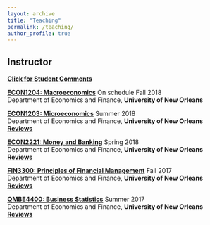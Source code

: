 ```yaml
---
layout: archive
title: "Teaching"
permalink: /teaching/
author_profile: true
---
```

## Instructor

<b>[Click for Student Comments](/files/studentcomment.pdf)</b>

<b>[ECON1204: Macroeconomics](http://www.uno.edu/registrar/catalog/1617catalog/courses-of-instruction/ECON.aspx)</b> On schedule Fall 2018<br>
Department of Economics and Finance, <b>University of New Orleans</b><br>

<b>[ECON1203: Microeconomics](http://www.uno.edu/registrar/catalog/1617catalog/courses-of-instruction/ECON.aspx)</b> Summer 2018<br>
Department of Economics and Finance, <b>University of New Orleans</b><br>
<b>[Reviews](econ1203)</b>

<b>[ECON2221: Money and Banking](http://www.uno.edu/registrar/catalog/1617catalog/courses-of-instruction/ECON.aspx)</b> Spring 2018<br>
Department of Economics and Finance, <b>University of New Orleans</b><br>
<b>[Reviews](econ2221)</b>

<b>[FIN3300: Principles of Financial Management](http://www.uno.edu/registrar/catalog/1617catalog/courses-of-instruction/FIN.aspx)</b> Fall 2017<br>
Department of Economics and Finance, <b>University of New Orleans</b><br>
<b>[Reviews](fin3300)</b>

<b>[QMBE4400: Business Statistics](http://www.uno.edu/registrar/catalog/1617catalog/courses-of-instruction/QMBE.aspx)</b> Summer 2017<br>
Department of Economics and Finance, <b>University of New Orleans</b><br>
<b>[Reviews](qmbe4400)</b>
